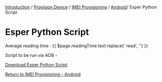[Introduction](../../../../index.md) / [Provision Device](../../../index.md) / [IMEI Provisioning](../../index.md) / [Android](../index.md)/ Esper Python Script

# Esper Python Script
<div class="avg-reading-time" style="margin-top: 0rem;">Average reading time : {{ $page.readingTime.text.replace(' read', '') }}</div>

Script to be run via ADB -

[Download Esper Python Script](../../../../documents/5/esper_setup.py)

[Return to IMEI Provisioning - Android](../index.md)
